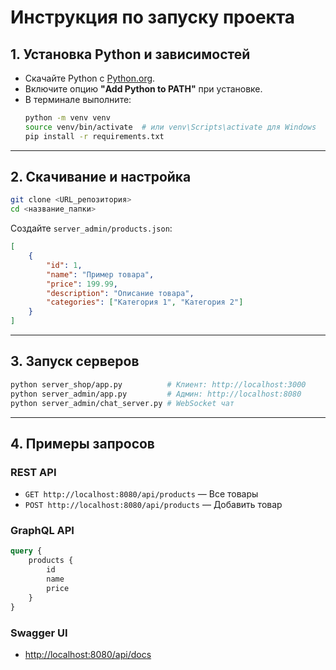 # Инструкция по запуску проекта

## 1. Установка Python и зависимостей
- Скачайте Python с [Python.org](https://www.python.org/downloads/).
- Включите опцию **"Add Python to PATH"** при установке.
- В терминале выполните:
   ```bash
   python -m venv venv
   source venv/bin/activate  # или venv\Scripts\activate для Windows
   pip install -r requirements.txt
   ```

---

## 2. Скачивание и настройка
```bash
git clone <URL_репозитория>
cd <название_папки>
```

Создайте `server_admin/products.json`:
```json
[
    {
        "id": 1,
        "name": "Пример товара",
        "price": 199.99,
        "description": "Описание товара",
        "categories": ["Категория 1", "Категория 2"]
    }
]
```

---

## 3. Запуск серверов
```bash
python server_shop/app.py          # Клиент: http://localhost:3000
python server_admin/app.py         # Админ: http://localhost:8080
python server_admin/chat_server.py # WebSocket чат
```

---

## 4. Примеры запросов

### REST API
- `GET http://localhost:8080/api/products` — Все товары
- `POST http://localhost:8080/api/products` — Добавить товар

### GraphQL API
```graphql
query {
    products {
        id
        name
        price
    }
}
```

### Swagger UI
- [http://localhost:8080/api/docs](http://localhost:8080/api/docs)
